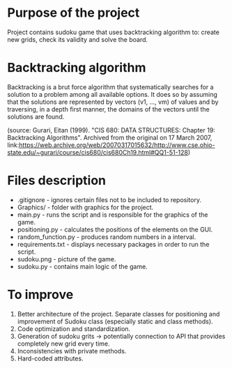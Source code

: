 # Purpose of the project
Project contains sudoku game that uses backtracking algorithm to: create new grids, check its validity and solve the board.

# Backtracking algorithm
Backtracking is a brut force algorithm that systematically searches for a solution to a problem among all available options. It does so by assuming that the solutions are represented by vectors (v1, ..., vm) of values and by traversing, in a depth first manner, the domains of the vectors until the solutions are found.

(source: Gurari, Eitan (1999). "CIS 680: DATA STRUCTURES: Chapter 19: Backtracking Algorithms". Archived from the original on 17 March 2007,
link:https://web.archive.org/web/20070317015632/http://www.cse.ohio-state.edu/~gurari/course/cis680/cis680Ch19.html#QQ1-51-128)

# Files description
- .gitignore - ignores certain files not to be included to repository.
- Graphics/ - folder with graphics for the project.
- main.py - runs the script and is responsible for the graphics of the game.
- positioning.py - calculates the positions of the elements on the GUI.
- random_function.py - produces random numbers in a interval.
- requirements.txt - displays necessary packages in order to run the script.
- sudoku.png - picture of the game.
- sudoku.py - contains main logic of the game.

# To improve
1. Better architecture of the project. Separate classes for positioning and improvement of Sudoku class (especially static and class methods).
2. Code optimization and standardization.
3. Generation of sudoku grits -> potentially connection to API that provides completely new grid every time.
4. Inconsistencies with private methods.
5. Hard-coded attributes.
